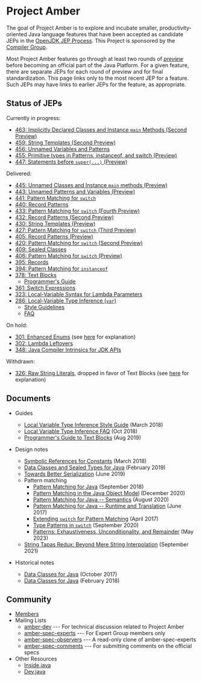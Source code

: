 # Project Amber

The goal of Project Amber is to explore and incubate smaller,
productivity-oriented Java language features that have been accepted
as candidate JEPs in
the [OpenJDK JEP Process](https://openjdk.org/jeps/1). This
Project is sponsored by
the [Compiler Group](https://openjdk.org/groups/compiler).

Most Project Amber features go through at least two rounds
of [_preview_](https://openjdk.org/jeps/12) before becoming an
official part of the Java Platform.  For a given feature, there are separate
JEPs for each round of preview and for final standardization.  This
page links only to the most recent JEP for a feature. Such JEPs may
have links to earlier JEPs for the feature, as appropriate.

## Status of JEPs

Currently in progress:
  
  - [463: Implicitly Declared Classes and Instance <code>main</code> Methods (Second Preview)](https://openjdk.org/jeps/463)
  - [459: String Templates (Second Preview)](https://openjdk.org/jeps/459)
  - [456: Unnamed Variables and Patterns](https://openjdk.org/jeps/456)
  - [455: Primitive types in Patterns, instanceof, and switch (Preview)](https://openjdk.org/jeps/455)
  - [447: Statements before <code>super(...)</code> (Preview)](https://openjdk.org/jeps/447)

<p>Delivered:</p>

  - [445: Unnamed Classes and Instance <code>main</code> methods (Preview)](https://openjdk.org/jeps/445)
  - [443: Unnamed Patterns and Variables (Preview)](https://openjdk.org/jeps/443)
  - [441: Pattern Matching for <code>switch</code>](https://openjdk.org/jeps/441)
  - [440: Record Patterns](https://openjdk.org/jeps/440)
  - [433: Pattern Matching for <code>switch</code> (Fourth Preview)](https://openjdk.org/jeps/433)
  - [432: Record Patterns (Second Preview)](https://openjdk.org/jeps/432)
  - [430: String Templates (Preview)](https://openjdk.org/jeps/430)
  - [427: Pattern Matching for <code>switch</code> (Third Preview)](https://openjdk.org/jeps/427)
  - [405: Record Patterns (Preview)](https://openjdk.org/jeps/405)
  - [420: Pattern Matching for <code>switch</code> (Second Preview)](https://openjdk.org/jeps/420)
  - [409: Sealed Classes](https://openjdk.org/jeps/409)
  - [406: Pattern Matching for <code>switch</code> (Preview)](https://openjdk.org/jeps/406)
  - [395: Records](https://openjdk.org/jeps/395)
  - [394: Pattern Matching for <code>instanceof</code>](https://openjdk.org/jeps/394)
  - [378: Text Blocks](https://openjdk.org/jeps/378)
    - [Programmer's Guide](guides/text-blocks-guide)
  - [361: Switch Expressions](https://openjdk.org/jeps/361)
  - [323: Local-Variable Syntax for Lambda Parameters](https://openjdk.org/jeps/323)
  - [286: Local-Variable Type Inference (<code>var</code>)](https://openjdk.org/jeps/286)
    - [Style Guidelines](guides/lvti-style-guide)
    - [FAQ](guides/lvti-faq)

On hold:

 - [301: Enhanced Enums](https://openjdk.org/jeps/301) (see [here](https://mail.openjdk.org/pipermail/amber-spec-experts/2017-May/000041.html) for explanation)
 - [302: Lambda Leftovers](https://openjdk.org/jeps/302)
 - [348: Java Compiler Intrinsics for JDK APIs](https://openjdk.org/jeps/348)

Withdrawn:

 - [326: Raw String Literals](https://openjdk.org/jeps/326), dropped in favor of Text Blocks (see [here](https://mail.openjdk.org/pipermail/jdk-dev/2018-December/002402.html) for explanation)

## Documents

  - Guides
    - [Local Variable Type Inference Style Guide](guides/lvti-style-guide) (March 2018)
    - [Local Variable Type Inference FAQ](guides/lvti-faq) (Oct 2018)
    - [Programmer's Guide to Text Blocks](guides/text-blocks-guide) (Aug 2019)

  - Design notes
    - [Symbolic References for Constants](design-notes/constables) (March 2018)
    - [Data Classes and Sealed Types for Java](design-notes/records-and-sealed-classes) (February 2019)
    - [Towards Better Serialization](design-notes/towards-better-serialization) (June 2019)
    - Pattern matching
      - [Pattern Matching for Java](design-notes/patterns/pattern-matching-for-java) (September 2018)
      - [Pattern Matching in the Java Object Model](design-notes/patterns/pattern-match-object-model) (December 2020)
      - [Pattern Matching for Java -- Semantics](design-notes/patterns/pattern-match-semantics) (August 2020)
      - [Pattern Matching for Java -- Runtime and Translation](design-notes/patterns/pattern-match-translation) (June 2017)
      - [Extending `switch` for Pattern Matching](design-notes/patterns/extending-switch-for-patterns) (April 2017)
      - [Type Patterns in
        `switch`](design-notes/patterns/type-patterns-in-switch) (September 2020)
      - [Patterns: Exhaustiveness, Unconditionality, and
        Remainder](design-notes/patterns/exhaustiveness) (May 2023)
    - [String Tapas Redux: Beyond Mere String Interpolation](design-notes/templated-strings) (September 2021)

  - Historical notes
    - [Data Classes for Java](design-notes/data-classes-historical-1) (October 2017)
    - [Data Classes for Java](design-notes/data-classes-historical-2) (February 2018)

## Community

  - [Members](https://openjdk.org/census#amber)
  - Mailing Lists
    - [amber-dev](https://mail.openjdk.org/mailman/listinfo/amber-dev) --- For technical discussion related to Project Amber
    - [amber-spec-experts](https://mail.openjdk.org/mailman/listinfo/amber-spec-experts) --- For Expert Group members only
    - [amber-spec-observers](https://mail.openjdk.org/mailman/listinfo/amber-spec-observers) --- A read-only clone of amber-spec-experts
    - [amber-spec-comments](https://mail.openjdk.org/mailman/listinfo/amber-spec-comments) --- For submitting comments on the official specs
  - Other Resources
    - [Inside.java](https://inside.java/tag/amber)
    - [Dev.java](https://dev.java/learn/)
